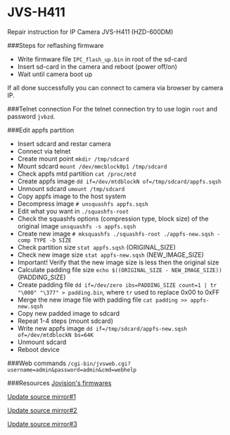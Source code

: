# JVS-H411
Repair instruction for IP Camera JVS-H411 (HZD-600DM)

###Steps for reflashing firmware
+ Write firmware file `IPC_flash_up.bin` in root of the sd-card
+ Insert sd-card in the camera and reboot (power off/on)
+ Wait until camera boot up

If all done successfully you can connect to camera via browser by camera IP.

###Telnet connection
For the telnet connection try to use login `root` and password `jvbzd`.

###Edit appfs partition
+ Insert sdcard and restar camera
+ Connect via telnet
+ Create mount point `mkdir /tmp/sdcard`
+ Mount sdcard `mount /dev/mmcblock0p1 /tmp/sdcard`
+ Check appfs mtd partition `cat /proc/mtd`
+ Create appfs image `dd if=/dev/mtdblockN of=/tmp/sdcard/appfs.sqsh`
+ Unmount sdcard `umount /tmp/sdcard`
+ Copy appfs image to the host system
+ Decompress image `# unsquashfs appfs.sqsh`
+ Edit what you want in `./squashfs-root`
+ Check the squashfs options (compression type, block size) of the original image `unsquashfs -s appfs.sqsh`
+ Create new image `# mksquashfs ./squashfs-root ./appfs-new.sqsh -comp TYPE -b SIZE`
+ Check partition size `stat appfs.sqsh` (ORIGINAL_SIZE)
+ Check new image size `stat appfs-new.sqsh` (NEW_IMAGE_SIZE)
+ Important! Verify that the new image size is less then the original size
+ Calculate padding file size `echo $((ORIGINAL_SIZE - NEW_IMAGE_SIZE))` (PADDING_SIZE)
+ Create padding file `dd if=/dev/zero ibs=PADDING_SIZE count=1 | tr "\000" "\377" > padding.bin`, where `tr` used to replace 0x00 to 0xFF
+ Merge the new image file with padding file `cat padding >> appfs-new.sqsh`
+ Copy new padded image to sdcard
+ Repeat 1-4 steps (mount sdcard)
+ Write new appfs image `dd if=/tmp/sdcard/appfs-new.sqsh of=/dev/mtdblockN bs=64K`
+ Unmount sdcard
+ Reboot device

###Web commands
`/cgi-bin/jvsweb.cgi?username=admin&password=admin&cmd=webhelp`

###Resources
[Jovision's firmwares](http://down.jovision.com:81/cn/repair/)

[Update source mirror#1](http://updatewt.afdvr.com/)

[Update source mirror#2](http://updatedx.afdvr.com/)

[Update source mirror#3](http://updatehw.afdvr.com/)

